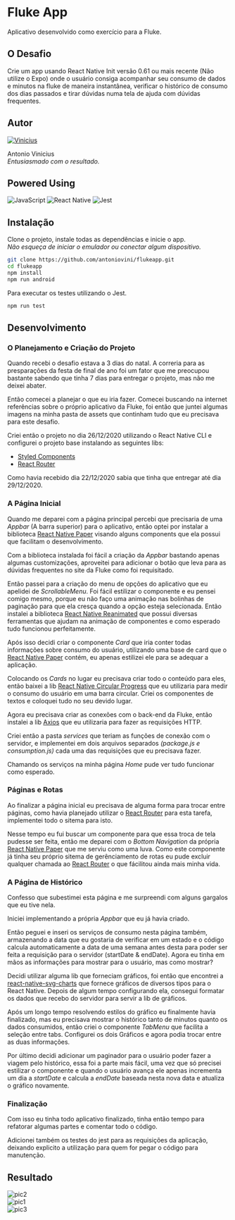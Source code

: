 # Fluke App

Aplicativo desenvolvido como exercício para a Fluke.

## O Desafio

Crie um app usando React Native Init versão 0.61 ou mais recente (Não utilize o Expo) onde o usuário consiga acompanhar seu consumo de dados e minutos na fluke de maneira instantânea, verificar o histórico de consumo dos dias passados e tirar dúvidas numa tela de ajuda com dúvidas frequentes.

## Autor
[![Vinicius](https://www.github.com/antoniovini.png?size=120)](https://github.com/antoniovini/)

Antonio Vinicius
<br>*Entusiasmado com o resultado.*

## Powered Using

  ![JavaScript](https://img.shields.io/badge/-JavaScript-F7B93E?style=flat-square&logo=javascript&logoColor=000)
  ![React Native](https://img.shields.io/badge/-React%20Native-45b8d8?style=flat-square&logo=react&logoColor=white)
  ![Jest](https://img.shields.io/badge/-Jest-2ecc71?style=flat-square&logo=jest&logoColor=white)

## Instalação

Clone o projeto, instale todas as dependências e inicie o app.<br>
*Não esqueça de iniciar o emulador ou conectar algum dispositivo.*

```sh
git clone https://github.com/antoniovini/flukeapp.git
cd flukeapp
npm install
npm run android
```

Para executar os testes utilizando o Jest.

```sh
npm run test
```

## Desenvolvimento

### O Planejamento e Criação do Projeto

Quando recebi o desafio estava a 3 dias do natal. A correria para as presparações da festa de final de ano foi um 
fator que me preocupou bastante sabendo que tinha 7 dias para entregar o projeto, mas não me deixei abater. <br>

Então comecei a planejar o que eu iria fazer. Comecei buscando na internet referências sobre o próprio aplicativo da Fluke,
foi então que juntei algumas imagens na minha pasta de assets que continham tudo que eu precisava para este desafio.

Criei então o projeto no dia 26/12/2020 utilizando o React Native CLI e configurei o projeto base instalando as seguintes libs:

  - [Styled Components](https://styled-components.com/)
  - [React Router](https://reactrouter.com/)
  
Como havia recebido dia 22/12/2020 sabia que tinha que entregar até dia 29/12/2020.

### A Página Inicial

Quando me deparei com a página principal percebi que precisaria de uma *Appbar* (A barra superior) para o aplicativo,
então optei por instalar a biblioteca [React Native Paper](https://callstack.github.io/react-native-paper/) visando alguns components que ela possui que facilitam o desenvolvimento.

Com a biblioteca instalada foi fácil a criação da *Appbar* bastando apenas algumas customizações, aproveitei para adicionar o botão que leva para as dúvidas frequentes
no site da Fluke como foi requisitado.

Então passei para a criação do menu de opções do aplicativo que eu apelidei de *ScrollableMenu*. Foi fácil estilizar o componente e eu pensei comigo mesmo,
porque eu não faço uma animação nas bolinhas de paginação para que ela cresça quando a opção esteja selecionada. Então instalei a biblioteca [React Native Reanimated](https://docs.swmansion.com/react-native-reanimated/) que possui diversas ferramentas que ajudam na animação de componentes e como esperado tudo funcionou perfeitamente.

Após isso decidi criar o componente *Card* que iria conter todas informações sobre consumo do usuário, utilizando uma base de card que o [React Native Paper](https://callstack.github.io/react-native-paper/) contém, eu apenas estilizei ele para se adequar a aplicação.

Colocando os *Cards* no lugar eu precisava criar todo o conteúdo para eles, então baixei a lib [React Native Circular Progress](https://github.com/bartgryszko/react-native-circular-progress) que eu utilizaria para medir o consumo do usuário em uma barra circular. Criei os componentes de textos e coloquei tudo no seu devido lugar.

Agora eu precisava criar as conexões com o back-end da Fluke, então instalei a lib [Axios](https://github.com/axios/axios) que eu utilizaria para fazer as requisições HTTP.

Criei então a pasta *services* que teriam as funções de conexão com o servidor, e implementei em dois arquivos separados *(package.js e consumption.js)* cada uma das requisições que eu precisava fazer.

Chamando os serviços na minha página *Home* pude ver tudo funcionar como esperado.

### Páginas e Rotas

Ao finalizar a página inicial eu precisava de alguma forma para trocar entre páginas, como havia planejado utilizar o [React Router](https://reactrouter.com/) para esta
tarefa, implementei todo o sitema para isto.

Nesse tempo eu fui buscar um componente para que essa troca de tela pudesse ser feita, então me deparei com o *Bottom Navigation* da própria [React Native Paper](https://callstack.github.io/react-native-paper/) que me serviu como uma luva. Como este componente já tinha seu próprio sitema de gerênciamento de rotas eu pude excluir
qualquer chamada ao [React Router](https://reactrouter.com/) o que fácilitou ainda mais minha vida.

### A Página de Histórico

Confesso que subestimei esta página e me surpreendi com alguns gargalos que eu tive nela.

Iniciei implementando a própria *Appbar* que eu já havia criado.

Então peguei e inseri os serviços de consumo nesta página também, armazenando a data que eu gostaria de verificar em um estado e o código calcula automaticamente a data de uma semana antes desta para poder ser feita a requisição para o servidor (startDate & endDate). Agora eu tinha em mãos as informações para mostrar para o usuário, mas como mostrar?

Decidi utilizar alguma lib que forneciam gráficos, foi então que encontrei a [react-native-svg-charts](https://github.com/JesperLekland/react-native-svg-charts) que fornece gráficos de diversos tipos para o React Native. Depois de algum tempo configurando ela, consegui formatar os dados que recebo do servidor para servir a lib de gráficos.

Após um longo tempo resolvendo estilos do gráfico eu finalmente havia finalizado, mas eu precisava mostrar o histórico tanto de minutos quanto os dados consumidos, então criei o componente *TabMenu* que facilita a seleção entre tabs. Configurei os dois Gráficos e agora podia trocar entre as duas informações.

Por último decidi adicionar um paginador para o usuário poder fazer a viagem pelo histórico, essa foi a parte mais fácil, uma vez que só precisei estilizar o componente e quando o usuário avança ele apenas incrementa um dia a *startDate* e calcula a *endDate* baseada nesta nova data e atualiza o gráfico novamente.

### Finalização

Com isso eu tinha todo aplicativo finalizado, tinha então tempo para refatorar algumas partes e comentar todo o código.

Adicionei também os testes do jest para as requisições da aplicação, deixando explicito a utilização para quem for pegar o código para manutenção.

## Resultado

![pic2](https://user-images.githubusercontent.com/43019054/103180822-407ad800-4878-11eb-8ce9-ce040272e528.png)<br>
![pic1](https://user-images.githubusercontent.com/43019054/103180824-41136e80-4878-11eb-8962-a9a0917effd4.png)<br>
![pic3](https://user-images.githubusercontent.com/43019054/103180823-41136e80-4878-11eb-9d6d-e1f903efc052.png)
